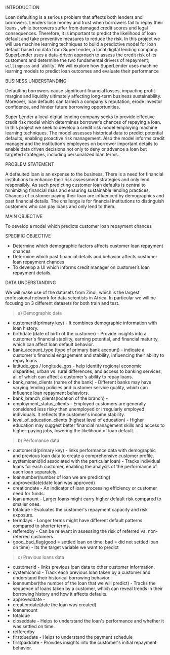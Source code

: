 INTRODUCTION


Loan defaulting is a serious problem that affects both lenders and borrowers. Lenders lose money and trust when borrowers fail to repay their loans , while borrowers  suffer from damaged credit scores and legal consequences. Therefore, it is important to predict the likelihood of loan default  and take preventive measures to reduce the risk.
In this project we will use machine learning techniques to build a predictive model for loan default based on data from SuperLender, a local digital lending company. SuperLender uses a data-driven  approach to assess the credit risk of its customers and determine  the two fundamental drivers of repayment; `willingness` and `ability’. We will explore how SuperLender uses machine learning models to predict loan outcomes and evaluate their performance

BUSINESS UNDERSTANDING


Defaulting borrowers cause significant financial losses, impacting profit margins and liquidity ultimately affecting long-term business sustainability. Moreover, loan defaults can tarnish a company's reputation, erode investor confidence, and hinder future borrowing opportunities. 

Super Lender a local digital lending company seeks to provide effective credit risk model which determines borrower’s chances of repaying a loan. In this project we seek to develop a credit risk model employing machine learning techniques. The model assesses historical data to predict potential defaults, enabling proactive risk management. Also the model informs credit manager and the institution’s employees on borrower important details to enable data driven decisions not only to deny or advance a loan  but targeted strategies, including personalized loan terms.

PROBLEM STATEMENT


A defaulted loan is an expense to the business. There is a need for financial institutions to enhance their risk assessment strategies and only lend responsibly.  As such predicting customer loan defaults is central to minimizing financial risks and ensuring sustainable lending practices. Chances of customer paying their loan are influenced by demographics and past financial details. The challenge is for financial institutions to distinguish customers who can pay loans and only lend to them.

MAIN OBJECTIVE

To develop a model which predicts customer loan repayment chances

SPECIFIC OBJECTIVE

* Determine which demographic factors affects customer loan repayment chances
*	Determine which past financial details and behavior affects customer loan repayment chances
*	To develop a UI which informs credit manager on customer’s loan repayment details.

DATA UNDERSTANDING

We will make use of the datasets from Zindi, which is the largest professional network for data scientists in Africa. In particular we will be focusing on  3 different datasets for both train and test.

> a) Demographic data
* customerid(primary key) - It combines demographic information with loan history.
* birthdate (date of birth of the customer) - Provide insights into a customer's financial stability, earning potential, and financial maturity, which can affect loan default behavior.
* bank_account_type (type of primary bank account) - indicate a customer's financial engagement and stability, influencing their ability to repay loans.
* latitude_gps / longitude_gps - help identify regional economic disparities, urban vs. rural differences, and access to banking services, all of which can affect a customer's ability to repay loans.
* bank_name_clients (name of the bank) - Different banks may have varying lending policies and customer service quality, which can influence loan repayment behaviors.
* bank_branch_clients(location of the branch) - 
* employment_status_clients -  Employed customers are generally considered less risky than unemployed or irregularly employed individuals. It reflects the customer's income stability.
* level_of_education_clients (highest level of education) - Higher education may suggest better financial management skills and access to higher-paying jobs, lowering the likelihood of loan default.

> b) Perfomance data
* customerid(primary key) - links performance data with demographic and previous loan data to create a comprehensive customer profile.
* systemloanid(id associated with the particular loan) - Tracks individual loans for each customer, enabling the analysis of the performance of each loan separately.
* loannumber(number of loan we are predicting)
* approveddate(date loan was approved)
* creationdate - An indicator of loan processing efficiency or customer need for funds.
* loan amount - Larger loans might carry higher default risk compared to smaller ones.
* totaldue - Evaluates the customer's repayment capacity and risk exposure.
* termdays - Longer terms might have different default patterns compared to shorter terms.
* refferedby - Can be relevant in assessing the risk of referred vs. non-referred customers.
* good_bad_flag(good = settled loan on time; bad = did not settled loan on time) - Its the target variable we want to predict

> c) Previous loans data
* customerid - links previous loan data to other customer information.
* systemloanid - Track each previous loan taken by a customer and understand their historical borrowing behavior.
* loannumber(the number of the loan that we will predict) - Tracks the sequence of loans taken by a customer, which can reveal trends in their borrowing history and how it affects defaults.
* approveddate - 
* creationdate(date the loan was created)
* loanamount
* totaldue
* closeddate - Helps to understand the loan's performance and whether it was settled on time.
* refferedby
* firstduedate - Helps to understand the payment schedule
* firstpaiddate - Provides insights into the customer's initial repayment behavior.

